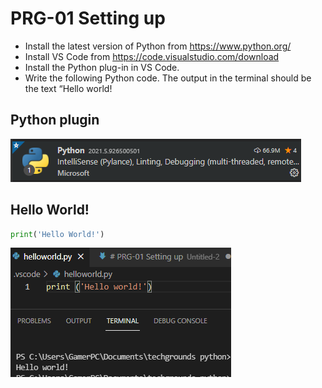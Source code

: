 # PRG-01 Setting up
- Install the latest version of Python from https://www.python.org/
- Install VS Code from https://code.visualstudio.com/download
- Install the Python plug-in in VS Code.
- Write the following Python code. The output in the terminal should be the text “Hello world!


## Python plugin
![plugin](../../00_includes/PYT/PYT-01-02.png)

## Hello World!
```Python
print('Hello World!')
```

![resultaat](../../00_includes/PYT/PYT-01-01.png)
